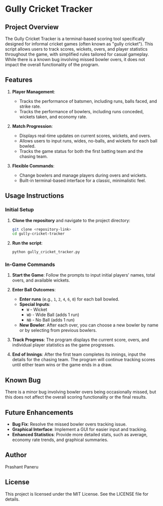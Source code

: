 
# Gully Cricket Tracker

## Project Overview

The Gully Cricket Tracker is a terminal-based scoring tool specifically designed for informal cricket games (often known as "gully cricket"). This script allows users to track scores, wickets, overs, and player statistics throughout the game, with simplified rules tailored for casual gameplay. While there is a known bug involving missed bowler overs, it does not impact the overall functionality of the program.

## Features

1. **Player Management**:
   - Tracks the performance of batsmen, including runs, balls faced, and strike rate.
   - Tracks the performance of bowlers, including runs conceded, wickets taken, and economy rate.

2. **Match Progression**:
   - Displays real-time updates on current scores, wickets, and overs.
   - Allows users to input runs, wides, no-balls, and wickets for each ball bowled.
   - Tracks the game status for both the first batting team and the chasing team.

3. **Flexible Commands**:
   - Change bowlers and manage players during overs and wickets.
   - Built-in terminal-based interface for a classic, minimalistic feel.

## Usage Instructions

### Initial Setup
1. **Clone the repository** and navigate to the project directory:

   ```bash
   git clone <repository-link>
   cd gully-cricket-tracker
   ```

2. **Run the script**:

   ```bash
   python gully_cricket_tracker.py
   ```

### In-Game Commands

1. **Start the Game**: Follow the prompts to input initial players' names, total overs, and available wickets.

2. **Enter Ball Outcomes**:
   - **Enter runs** (e.g., `1`, `2`, `4`, `6`, `0`) for each ball bowled.
   - **Special Inputs**:
     - `W` - Wicket
     - `WD` - Wide Ball (adds 1 run)
     - `NB` - No Ball (adds 1 run)
   - **New Bowler**: After each over, you can choose a new bowler by name or by selecting from previous bowlers.

3. **Track Progress**: The program displays the current score, overs, and individual player statistics as the game progresses.

4. **End of Innings**: After the first team completes its innings, input the details for the chasing team. The program will continue tracking scores until either team wins or the game ends in a draw.

## Known Bug

There is a minor bug involving bowler overs being occasionally missed, but this does not affect the overall scoring functionality or the final results.

## Future Enhancements

- **Bug Fix**: Resolve the missed bowler overs tracking issue.
- **Graphical Interface**: Implement a GUI for easier input and tracking.
- **Enhanced Statistics**: Provide more detailed stats, such as average, economy rate trends, and graphical summaries.

## Author

Prashant Paneru

## License

This project is licensed under the MIT License. See the LICENSE file for details.
